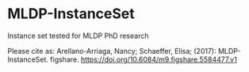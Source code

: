 # MLDP-InstanceSet
Instance set tested for MLDP PhD research

Please cite as:
Arellano-Arriaga, Nancy; Schaeffer, Elisa; (2017): MLDP-InstanceSet. figshare.  https://doi.org/10.6084/m9.figshare.5584477.v1
